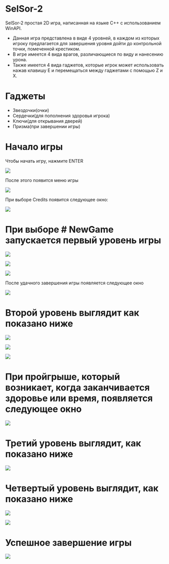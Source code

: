 # SelSor-2

SelSor-2 простая 2D игра, написанная на языке C++ с использованием WinAPI.
- Данная игра представлена в виде 4 уровней, в каждом из которых игроку предлагается для завершения уровня дойти до контрольной точки, помеченной крестиком.
- В игре имеется 4 вида врагов, различающиеся по виду и нанесению урона. 
- Также имеется 4 вида гаджетов, которые игрок может использовать нажав клавишу E и перемещаться между гаджетами с помощью Z и X. 
# Гаджеты
- Звездочки(очки)
- Сердечки(для пополнения здоровья игрока)
- Ключи(для открывания дверей)
- Призма(при завершении игры)
# Начало игры
Чтобы начать игру, нажмите ENTER

![](images/SplashScreen2.bmp)

После этого появится меню игры

![](images/menu-new.bmp)

При выборе Credits появится следующее окно:

![](images/Credits.bmp)

# При выборе # NewGame запускается первый уровень игры

![](images/11.png)

![](images/1.png)

![](images/2.png)

После удачного завершения игры появляется следующее окно

![](images/3.png)

# Второй уровень выглядит как показано ниже

![](images/4.png)

![](images/6.png)

![](images/7.png)
 
# При пройгрыше, который возникает, когда заканчивается здоровье или время, появляется следующее окно

![](images/5.png)

# Третий уровень выглядит, как показано ниже 

![](images/9.png)

# Четвертый уровень выглядит, как показано ниже 

![](images/10.png)

![](images/8.png)

# Успешное завершение игры

![](images/EndGame.png)



